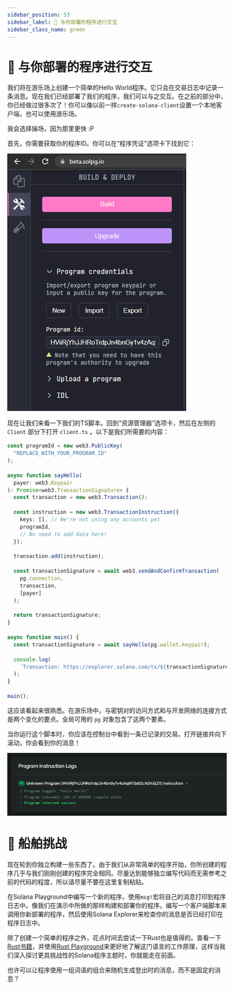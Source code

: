 ```yaml
---
sidebar_position: 53
sidebar_label: 👋 与你部署的程序进行交互
sidebar_class_name: green
---
```


# 👋 与你部署的程序进行交互


我们将在游乐场上创建一个简单的Hello World程序。它只会在交易日志中记录一条消息。现在我们已经部署了我们的程序，我们可以与之交互。在之前的部分中，你已经做过很多次了！你可以像以前一样`create-solana-client`设置一个本地客户端，也可以使用游乐场。

我会选择操场，因为那里更快 :P

首先，你需要获取你的程序ID。你可以在“程序凭证”选项卡下找到它：


![](./img/deploy-program.png)

现在让我们来看一下我们的TS脚本。回到“资源管理器”选项卡，然后在左侧的 `Client` 部分下打开 `client.ts` 。以下是我们所需要的内容：

```ts
const programId = new web3.PublicKey(
  "REPLACE_WITH_YOUR_PROGRAM_ID"
);

async function sayHello(
  payer: web3.Keypair
): Promise<web3.TransactionSignature> {
  const transaction = new web3.Transaction();

  const instruction = new web3.TransactionInstruction({
    keys: [], // We're not using any accounts yet
    programId,
    // No need to add data here!
  });

  transaction.add(instruction);

  const transactionSignature = await web3.sendAndConfirmTransaction(
    pg.connection,
    transaction,
    [payer]
  );

  return transactionSignature;
}

async function main() {
  const transactionSignature = await sayHello(pg.wallet.keypair);

  console.log(
    `Transaction: https://explorer.solana.com/tx/${transactionSignature}?cluster=devnet`
  );
}

main();
```

这应该看起来很熟悉。在游乐场中，与密钥对的访问方式和与开发网络的连接方式是两个变化的要点。全局可用的 `pg` 对象包含了这两个要素。

当你运行这个脚本时，你应该在控制台中看到一条已记录的交易。打开链接并向下滚动，你会看到你的消息！

![](./img/program-log.png)

# 🚢 船舶挑战

现在轮到你独立构建一些东西了。由于我们从非常简单的程序开始，你所创建的程序几乎与我们刚刚创建的程序完全相同。尽量达到能够独立编写代码而无需参考之前的代码的程度，所以请尽量不要在这里复制粘贴。

在Solana Playground中编写一个新的程序，使用`msg!`宏将自己的消息打印到程序日志中。像我们在演示中所做的那样构建和部署你的程序。编写一个客户端脚本来调用你新部署的程序，然后使用Solana Explorer来检查你的消息是否已经打印在程序日志中。

除了创建一个简单的程序之外，花点时间去尝试一下Rust也是值得的。查看一下[Rust书籍](https://doc.rust-lang.org/book/)，并使用[Rust Playground](https://play.rust-lang.org/)来更好地了解这门语言的工作原理，这样当我们深入探讨更具挑战性的Solana程序主题时，你就能走在前面。

也许可以让程序使用一组词语的组合来随机生成登出时的消息，而不是固定的消息？
